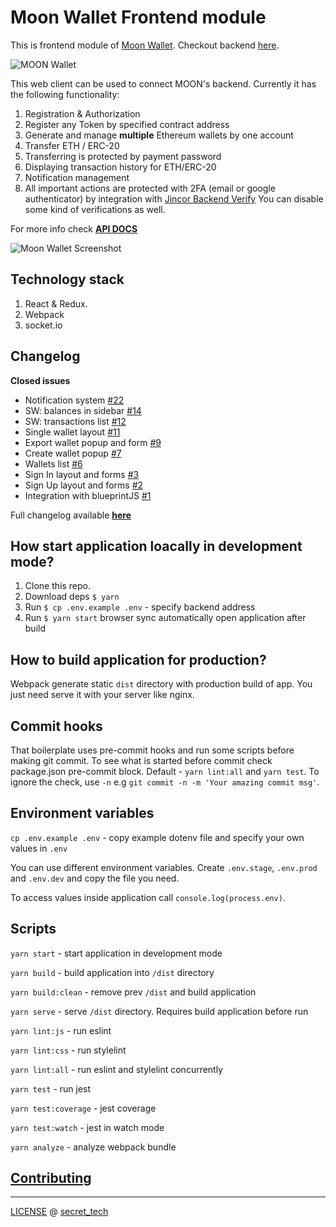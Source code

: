 # Moon Wallet Frontend module

This is frontend module of [Moon Wallet](https://moonwallet.tech/). Checkout backend [here](https://github.com/JincorTech/backend-token-wallets).

![MOON Wallet](https://monosnap.com/file/AWvzmQe6IvNezvjIhYwkSDWbiKB5en.png)

This web client can be used to connect MOON's backend. Currently it has the following functionality:

1. Registration & Authorization
1. Register any Token by specified contract address
1. Generate and manage **multiple** Ethereum wallets by one account
1. Transfer ETH / ERC-20 
1. Transferring is protected by payment password
1. Displaying transaction history for ETH/ERC-20
1. Notification management
1. All important actions are protected with 2FA (email or google authenticator) 
by integration with 
[Jincor Backend Verify](https://github.com/JincorTech/backend-verify) 
   You can disable some kind of verifications as well.

For more info check [**API DOCS**](https://jincortech.github.io/backend-token-wallets)

![Moon Wallet Screenshot](https://monosnap.com/file/ju7HjvPDg0csEeInRo11JrudDAJDc3.png)

## Technology stack

1. React & Redux.
1. Webpack
1. socket.io

## Changelog
**Closed issues**

- Notification system [\#22](https://github.com/JincorTech/frontend-moon-wallet/issues/22)
- SW: balances in sidebar [\#14](https://github.com/JincorTech/frontend-moon-wallet/issues/14)
- SW: transactions list [\#12](https://github.com/JincorTech/frontend-moon-wallet/issues/12)
- Single wallet layout [\#11](https://github.com/JincorTech/frontend-moon-wallet/issues/11)
- Export wallet popup and form [\#9](https://github.com/JincorTech/frontend-moon-wallet/issues/9)
- Create wallet popup [\#7](https://github.com/JincorTech/frontend-moon-wallet/issues/7)
- Wallets list [\#6](https://github.com/JincorTech/frontend-moon-wallet/issues/6)
- Sign In layout and forms [\#3](https://github.com/JincorTech/frontend-moon-wallet/issues/3)
- Sign Up layout and forms [\#2](https://github.com/JincorTech/frontend-moon-wallet/issues/2)
- Integration with blueprintJS [\#1](https://github.com/JincorTech/frontend-moon-wallet/issues/1)

Full changelog available [**here**](/CHANGELOG.md)

## How start application loacally in development mode?

1. Clone this repo.
1. Download deps `$ yarn`
1. Run `$ cp .env.example .env` - specify backend address
1. Run `$ yarn start` browser sync automatically open application after build

## How to build application for production?

Webpack generate static `dist` directory with production build of app. You just need serve it with your server like nginx.

## Commit hooks

That boilerplate uses pre-commit hooks and run some scripts before making git commit. To see what is started before commit check package.json pre-commit block. Default - `yarn lint:all` and `yarn test`. To ignore the check, use `-n` e.g `git commit -n -m 'Your amazing commit msg'`.

## Environment variables

``cp .env.example .env`` - copy example dotenv file and specify your own values in `.env`

You can use different environment variables. Create `.env.stage`, `.env.prod` and `.env.dev` and copy the file you need.

To access values inside application call `console.log(process.env)`.

## Scripts

``yarn start`` - start application in development mode

``yarn build`` - build application into `/dist` directory

``yarn build:clean`` - remove prev `/dist` and build application

``yarn serve`` - serve `/dist` directory. Requires build application before run

``yarn lint:js`` - run eslint

``yarn lint:css`` - run stylelint

``yarn lint:all`` - run eslint and stylelint concurrently

``yarn test`` - run jest

``yarn test:coverage`` - jest coverage

``yarn test:watch`` - jest in watch mode

``yarn analyze`` - analyze webpack bundle

## [Contributing](https://github.com/JincorTech/frontend-moon-wallet/blob/develop/CONTRIBUTING.md)

______________________________

[LICENSE](https://github.com/JincorTech/frontend-moon-wallet/blob/develop/LICENSE) @ [secret_tech](http://secrettech.io/)

